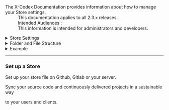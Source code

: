 <dl>
  <dt>The X-Codex Documentation provides information about how to manage your Store settings.</dt>
  <dd><span class="iconify" data-icon="mdi:cube-scan" data-width="18px" data-height="18px"></span> This documentation applies to all 2.3.x releases.</dd>
  <dd><span class="iconify" data-icon="mdi:account-multiple" data-width="18px" data-height="18px"></span> Intended Audiences :</dd>
  <dd>This information is intended for administrators and developers.</dd>
</dl>

<details>
<summary style="cursor: pointer;">Store Settings</summary>

- Creating and mnaging your store settings.

</details>

<details>
<summary style="cursor: pointer;">Folder and File Structure</summary>

- Fundamentals of the folder structure and how files are organized.

</details>

<details>
<summary style="cursor: pointer;">Example</summary>

- An Example of a Continuous Integration Delivery.

</details>

-----

### Set up a Store

Set up your store file on Github, Gitlab or your server.

Sync your source code and continuously delivered projects in a sustainable way

to your users and clients.

